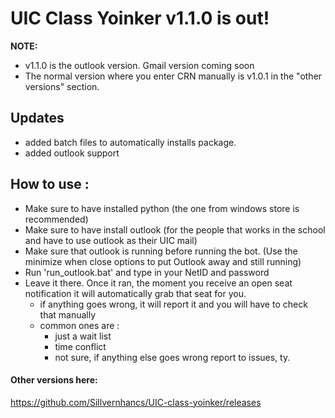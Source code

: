 # **UIC Class Yoinker v1.1.0 is out!**
**NOTE:**
-  v1.1.0 is the outlook version. Gmail version coming soon
-  The normal version where you enter CRN manually is v1.0.1 in the "other versions" section.
## **Updates**
-  added batch files to automatically installs package.
-  added outlook support
## **How to use :**
-  Make sure to have installed python (the one from windows store is recommended)
-  Make sure to have install outlook (for the people that works in the school and have to use outlook as their UIC mail)
-  Make sure that outlook is running before running the bot. (Use the minimize when close options to put Outlook away and still running)
-  Run 'run_outlook.bat' and type in your NetID and password
-  Leave it there. Once it ran, the moment you receive an open seat notification it will automatically grab that seat for you.
    -  if anything goes wrong, it will report it and you will have to check that manually
    -  common ones are : 
        - just a wait list
        - time conflict
        - not sure, if anything else goes wrong report to issues, ty.  

#### Other versions here:
https://github.com/Sillvernhancs/UIC-class-yoinker/releases
